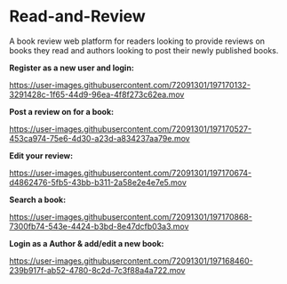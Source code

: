 # Read-and-Review
A book review web platform for readers looking to provide reviews on books they read and authors looking to post their newly published books.

**Register as a new user and login:**

https://user-images.githubusercontent.com/72091301/197170132-3291428c-1f65-44d9-96ea-4f8f273c62ea.mov

**Post a review on for a book:**

https://user-images.githubusercontent.com/72091301/197170527-453ca974-75e6-4d30-a23d-a834237aa79e.mov

**Edit your review:**

https://user-images.githubusercontent.com/72091301/197170674-d4862476-5fb5-43bb-b311-2a58e2e4e7e5.mov

**Search a book:**

https://user-images.githubusercontent.com/72091301/197170868-7300fb74-543e-4424-b3bd-8e47dcfb03a3.mov

**Login as a Author & add/edit a new book:**

https://user-images.githubusercontent.com/72091301/197168460-239b917f-ab52-4780-8c2d-7c3f88a4a722.mov

